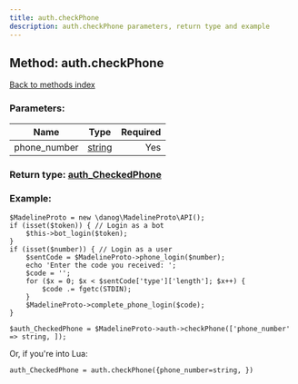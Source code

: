 ```yaml
---
title: auth.checkPhone
description: auth.checkPhone parameters, return type and example
---
```

## Method: auth.checkPhone  
[Back to methods index](index.md)


### Parameters:

| Name     |    Type       | Required |
|----------|:-------------:|---------:|
|phone\_number|[string](../types/string.md) | Yes|


### Return type: [auth\_CheckedPhone](../types/auth_CheckedPhone.md)

### Example:


```
$MadelineProto = new \danog\MadelineProto\API();
if (isset($token)) { // Login as a bot
    $this->bot_login($token);
}
if (isset($number)) { // Login as a user
    $sentCode = $MadelineProto->phone_login($number);
    echo 'Enter the code you received: ';
    $code = '';
    for ($x = 0; $x < $sentCode['type']['length']; $x++) {
        $code .= fgetc(STDIN);
    }
    $MadelineProto->complete_phone_login($code);
}

$auth_CheckedPhone = $MadelineProto->auth->checkPhone(['phone_number' => string, ]);
```

Or, if you're into Lua:

```
auth_CheckedPhone = auth.checkPhone({phone_number=string, })
```

